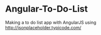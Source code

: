 # Angular-To-Do-List
Making a to do list app with AngularJS using http://jsonplaceholder.typicode.com/

